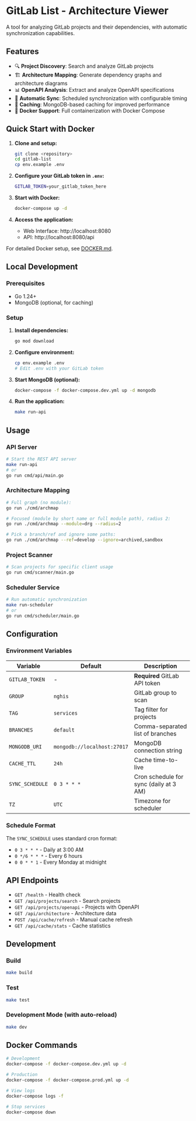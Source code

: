# GitLab List - Architecture Viewer

A tool for analyzing GitLab projects and their dependencies, with automatic synchronization capabilities.

## Features

- 🔍 **Project Discovery**: Search and analyze GitLab projects
- 🏗️ **Architecture Mapping**: Generate dependency graphs and architecture diagrams
- 📊 **OpenAPI Analysis**: Extract and analyze OpenAPI specifications
- 🔄 **Automatic Sync**: Scheduled synchronization with configurable timing
- 💾 **Caching**: MongoDB-based caching for improved performance
- 🐳 **Docker Support**: Full containerization with Docker Compose

## Quick Start with Docker

1. **Clone and setup:**
   ```bash
   git clone <repository>
   cd gitlab-list
   cp env.example .env
   ```

2. **Configure your GitLab token in `.env`:**
   ```bash
   GITLAB_TOKEN=your_gitlab_token_here
   ```

3. **Start with Docker:**
   ```bash
   docker-compose up -d
   ```

4. **Access the application:**
   - Web Interface: http://localhost:8080
   - API: http://localhost:8080/api

For detailed Docker setup, see [DOCKER.md](DOCKER.md).

## Local Development

### Prerequisites
- Go 1.24+
- MongoDB (optional, for caching)

### Setup
1. **Install dependencies:**
   ```bash
   go mod download
   ```

2. **Configure environment:**
   ```bash
   cp env.example .env
   # Edit .env with your GitLab token
   ```

3. **Start MongoDB (optional):**
   ```bash
   docker-compose -f docker-compose.dev.yml up -d mongodb
   ```

4. **Run the application:**
   ```bash
   make run-api
   ```

## Usage

### API Server
```bash
# Start the REST API server
make run-api
# or
go run cmd/api/main.go
```

### Architecture Mapping
```bash
# Full graph (no module):
go run ./cmd/archmap

# Focused (module by short name or full module path), radius 2:
go run ./cmd/archmap --module=drg --radius=2

# Pick a branch/ref and ignore some paths:
go run ./cmd/archmap --ref=develop --ignore=archived,sandbox
```

### Project Scanner
```bash
# Scan projects for specific client usage
go run cmd/scanner/main.go
```

### Scheduler Service
```bash
# Run automatic synchronization
make run-scheduler
# or
go run cmd/scheduler/main.go
```

## Configuration

### Environment Variables

| Variable | Default | Description |
|----------|---------|-------------|
| `GITLAB_TOKEN` | - | **Required** GitLab API token |
| `GROUP` | `nghis` | GitLab group to scan |
| `TAG` | `services` | Tag filter for projects |
| `BRANCHES` | `default` | Comma-separated list of branches |
| `MONGODB_URI` | `mongodb://localhost:27017` | MongoDB connection string |
| `CACHE_TTL` | `24h` | Cache time-to-live |
| `SYNC_SCHEDULE` | `0 3 * * *` | Cron schedule for sync (daily at 3 AM) |
| `TZ` | `UTC` | Timezone for scheduler |

### Schedule Format

The `SYNC_SCHEDULE` uses standard cron format:
- `0 3 * * *` - Daily at 3:00 AM
- `0 */6 * * *` - Every 6 hours
- `0 0 * * 1` - Every Monday at midnight

## API Endpoints

- `GET /health` - Health check
- `GET /api/projects/search` - Search projects
- `GET /api/projects/openapi` - Projects with OpenAPI
- `GET /api/architecture` - Architecture data
- `POST /api/cache/refresh` - Manual cache refresh
- `GET /api/cache/stats` - Cache statistics

## Development

### Build
```bash
make build
```

### Test
```bash
make test
```

### Development Mode (with auto-reload)
```bash
make dev
```

## Docker Commands

```bash
# Development
docker-compose -f docker-compose.dev.yml up -d

# Production
docker-compose -f docker-compose.prod.yml up -d

# View logs
docker-compose logs -f

# Stop services
docker-compose down
```